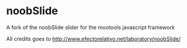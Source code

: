 noobSlide
=========

A fork of the noobSlide slider for the mootools javascript framework

All credits goes to http://www.efectorelativo.net/laboratory/noobSlide/